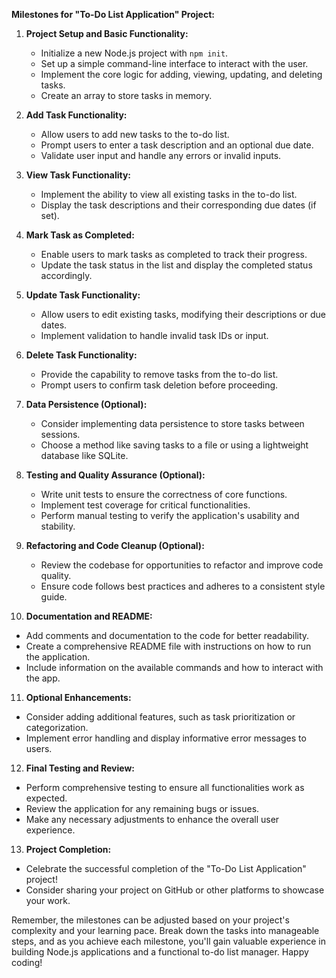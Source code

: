 **Milestones for "To-Do List Application" Project:**

1. **Project Setup and Basic Functionality:**
   - Initialize a new Node.js project with `npm init`.
   - Set up a simple command-line interface to interact with the user.
   - Implement the core logic for adding, viewing, updating, and deleting tasks.
   - Create an array to store tasks in memory.

2. **Add Task Functionality:**
   - Allow users to add new tasks to the to-do list.
   - Prompt users to enter a task description and an optional due date.
   - Validate user input and handle any errors or invalid inputs.

3. **View Task Functionality:**
   - Implement the ability to view all existing tasks in the to-do list.
   - Display the task descriptions and their corresponding due dates (if set).

4. **Mark Task as Completed:**
   - Enable users to mark tasks as completed to track their progress.
   - Update the task status in the list and display the completed status accordingly.

5. **Update Task Functionality:**
   - Allow users to edit existing tasks, modifying their descriptions or due dates.
   - Implement validation to handle invalid task IDs or input.

6. **Delete Task Functionality:**
   - Provide the capability to remove tasks from the to-do list.
   - Prompt users to confirm task deletion before proceeding.

7. **Data Persistence (Optional):**
   - Consider implementing data persistence to store tasks between sessions.
   - Choose a method like saving tasks to a file or using a lightweight database like SQLite.

8. **Testing and Quality Assurance (Optional):**
   - Write unit tests to ensure the correctness of core functions.
   - Implement test coverage for critical functionalities.
   - Perform manual testing to verify the application's usability and stability.

9. **Refactoring and Code Cleanup (Optional):**
   - Review the codebase for opportunities to refactor and improve code quality.
   - Ensure code follows best practices and adheres to a consistent style guide.

10. **Documentation and README:**
   - Add comments and documentation to the code for better readability.
   - Create a comprehensive README file with instructions on how to run the application.
   - Include information on the available commands and how to interact with the app.

11. **Optional Enhancements:**
   - Consider adding additional features, such as task prioritization or categorization.
   - Implement error handling and display informative error messages to users.

12. **Final Testing and Review:**
   - Perform comprehensive testing to ensure all functionalities work as expected.
   - Review the application for any remaining bugs or issues.
   - Make any necessary adjustments to enhance the overall user experience.

13. **Project Completion:**
   - Celebrate the successful completion of the "To-Do List Application" project!
   - Consider sharing your project on GitHub or other platforms to showcase your work.

Remember, the milestones can be adjusted based on your project's complexity and your learning pace. Break down the tasks into manageable steps, and as you achieve each milestone, you'll gain valuable experience in building Node.js applications and a functional to-do list manager. Happy coding!